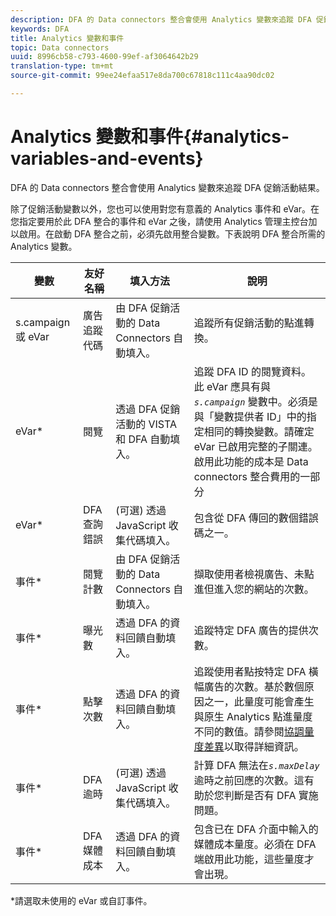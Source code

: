 ```yaml
---
description: DFA 的 Data connectors 整合會使用 Analytics 變數來追蹤 DFA 促銷活動結果。
keywords: DFA
title: Analytics 變數和事件
topic: Data connectors
uuid: 8996cb58-c793-4600-99ef-af3064642b29
translation-type: tm+mt
source-git-commit: 99ee24efaa517e8da700c67818c111c4aa90dc02

---
```



# Analytics 變數和事件{#analytics-variables-and-events}

DFA 的 Data connectors 整合會使用 Analytics 變數來追蹤 DFA 促銷活動結果。

除了促銷活動變數以外，您也可以使用對您有意義的 Analytics 事件和 eVar。在您指定要用於此 DFA 整合的事件和 eVar 之後，請使用 Analytics 管理主控台加以啟用。在啟動 DFA 整合之前，必須先啟用整合變數。下表說明 DFA 整合所需的 Analytics 變數。

| 變數 | 友好名稱 | 填入方法 | 說明 |
|---|---|---|---|
| s.campaign 或 eVar | 廣告追蹤代碼 | 由 DFA 促銷活動的 Data Connectors 自動填入。 | 追蹤所有促銷活動的點進轉換。 |
| eVar* | 閱覽 | 透過 DFA 促銷活動的 VISTA 和 DFA 自動填入。 | 追蹤 DFA ID 的閱覽資料。此 eVar 應具有與&#x200B;*`s.campaign`* 變數中。必須是與「變數提供者 ID」中的指定相同的轉換變數。請確定 eVar 已啟用完整的子關連。啟用此功能的成本是 Data connectors 整合費用的一部分 |
| eVar* | DFA 查詢錯誤 | (可選) 透過 JavaScript 收集代碼填入。 | 包含從 DFA 傳回的數個錯誤碼之一。 |
| 事件* | 閱覽計數 | 由 DFA 促銷活動的 Data Connectors 自動填入。 | 擷取使用者檢視廣告、未點進但進入您的網站的次數。 |
| 事件* | 曝光數 | 透過 DFA 的資料回饋自動填入。 | 追蹤特定 DFA 廣告的提供次數。 |
| 事件* | 點擊次數 | 透過 DFA 的資料回饋自動填入。 | 追蹤使用者點按特定 DFA 橫幅廣告的次數。基於數個原因之一，此量度可能會產生與原生 Analytics 點進量度不同的數值。請參閱[協調量度差異](/help/import/data-connectors/dfa-data-connector-analytics/dfa-reconciling-metric-discrepancies.md)以取得詳細資訊。 |
| 事件* | DFA 逾時 | (可選) 透過 JavaScript 收集代碼填入。 | 計算 DFA 無法在&#x200B;*`s.maxDelay`*&#x200B;逾時之前回應的次數。這有助於您判斷是否有 DFA 實施問題。 |
| 事件* | DFA 媒體成本 | 透過 DFA 的資料回饋自動填入。 | 包含已在 DFA 介面中輸入的媒體成本量度。必須在 DFA 端啟用此功能，這些量度才會出現。 |

*請選取未使用的 eVar 或自訂事件。
